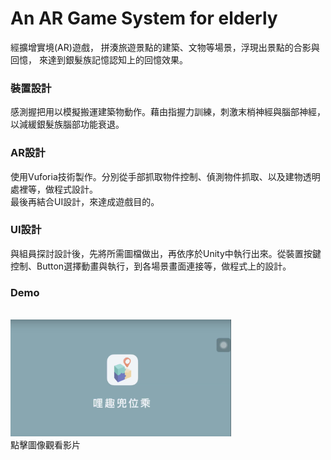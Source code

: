 # An AR Game System for elderly
經擴增實境(AR)遊戲， 拼湊旅遊景點的建築、文物等場景，浮現出景點的合影與回憶， 來達到銀髮族記憶認知上的回憶效果。


### 裝置設計
感測握把用以模擬搬運建築物動作。藉由指握力訓練，刺激末梢神經與腦部神經，以減緩銀髮族腦部功能衰退。


### AR設計
使用Vuforia技術製作。分別從手部抓取物件控制、偵測物件抓取、以及建物透明處裡等，做程式設計。<br>
最後再結合UI設計，來達成遊戲目的。


### UI設計
與組員探討設計後，先將所需圖檔做出，再依序於Unity中執行出來。從裝置按鍵控制、Button選擇動畫與執行，到各場景畫面連接等，做程式上的設計。

### Demo
<br> <a href="https://youtu.be/RVMy5jxJEn8" target="_blank"><img src="https://github.com/jaydenjian/An-AR-Game-System-for-elderly/blob/master/media/Screen%20Shot%202019-09-06%20at%202.27.13%20AM.png" 
width=70% /></a>
<br> 點擊圖像觀看影片
<br>

